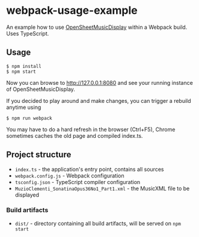 # webpack-usage-example
An example how to use [OpenSheetMusicDisplay](https://github.com/opensheetmusicdisplay/opensheetmusicdisplay) within a Webpack build. Uses TypeScript.

## Usage
```
$ npm install
$ npm start
```

Now you can browse to http://127.0.0.1:8080 and see your running instance of
OpenSheetMusicDisplay.

If you decided to play around and make changes, you can trigger a rebuild anytime using
```
$ npm run webpack
```

You may have to do a hard refresh in the browser (Ctrl+F5), Chrome sometimes caches the old page and compiled index.ts.

## Project structure
* `index.ts` - the application's entry point, contains all sources
* `webpack.config.js` - Webpack configuration
* `tsconfig.json` - TypeScript compiler configuration
* `MuzioClementi_SonatinaOpus36No1_Part1.xml` - the MusicXML file to be displayed

### Build artifacts
* `dist/` - directory containing all build artifacts, will be served on `npm start`
